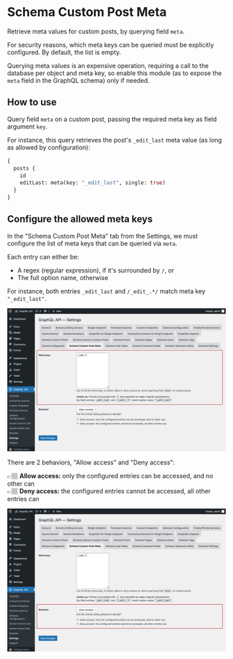 # Schema Custom Post Meta

Retrieve meta values for custom posts, by querying field `meta`.

For security reasons, which meta keys can be queried must be explicitly configured. By default, the list is empty.

Querying meta values is an expensive operation, requiring a call to the database per object and meta key, so enable this module (as to expose the `meta` field in the GraphQL schema) only if needed.

## How to use

Query field `meta` on a custom post, passing the required meta key as field argument `key`.

For instance, this query retrieves the post's `_edit_last` meta value (as long as allowed by configuration):

```graphql
{
  posts {
    id
    editLast: meta(key: "_edit_last", single: true)
  }
}
```

## Configure the allowed meta keys

In the "Schema Custom Post Meta" tab from the Settings, we must configure the list of meta keys that can be queried via `meta`.

Each entry can either be:

- A regex (regular expression), if it's surrounded by `/`, or
- The full option name, otherwise

For instance, both entries `_edit_last` and `/_edit_.*/` match meta key `"_edit_last"`.

<a href="../../images/schema-configuration-custompost-meta-entries.png" target="_blank">![Defining the entries](../../images/schema-configuration-custompost-meta-entries.png "Defining the entries")</a>

There are 2 behaviors, "Allow access" and "Deny access":

👉🏽 <strong>Allow access:</strong> only the configured entries can be accessed, and no other can<br/>
👉🏽 <strong>Deny access:</strong> the configured entries cannot be accessed, all other entries can

<a href="../../images/schema-configuration-custompost-meta-behavior.png" target="_blank">![Defining the access behavior](../../images/schema-configuration-custompost-meta-behavior.png "Defining the access behavior")</a>
